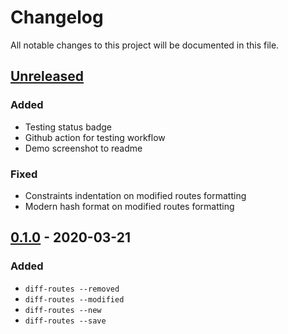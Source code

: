 # Changelog
All notable changes to this project will be documented in this file.


## [Unreleased]
### Added
- Testing status badge
- Github action for testing workflow
- Demo screenshot to readme

### Fixed
- Constraints indentation on modified routes formatting
- Modern hash format on modified routes formatting


## [0.1.0] - 2020-03-21
### Added
- `diff-routes --removed`
- `diff-routes --modified`
- `diff-routes --new`
- `diff-routes --save`


[Unreleased]: https://github.com/styd/pry-diff-routes/compare/v0.1.0...HEAD
[0.1.0]: https://github.com/styd/pry-diff-routes/releases/tag/v0.1.0
